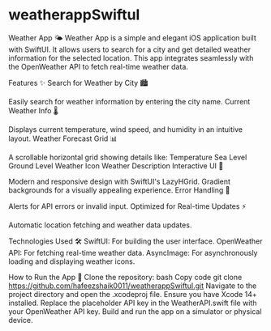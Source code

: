 # weatherappSwiftuI

Weather App 🌤️
Weather App is a simple and elegant iOS application built with SwiftUI. It allows users to search for a city and get detailed weather information for the selected location. This app integrates seamlessly with the OpenWeather API to fetch real-time weather data.

Features ✨
Search for Weather by City 🏙️

Easily search for weather information by entering the city name.
Current Weather Info 🌡️

Displays current temperature, wind speed, and humidity in an intuitive layout.
Weather Forecast Grid 📊

A scrollable horizontal grid showing details like:
Temperature
Sea Level
Ground Level
Weather Icon
Weather Description
Interactive UI 🎨

Modern and responsive design with SwiftUI's LazyHGrid.
Gradient backgrounds for a visually appealing experience.
Error Handling 🚨

Alerts for API errors or invalid input.
Optimized for Real-time Updates ⚡

Automatic location fetching and weather data updates.

Technologies Used 🛠️
SwiftUI: For building the user interface.
OpenWeather API: For fetching real-time weather data.
AsyncImage: For asynchronously loading and displaying weather icons.


How to Run the App 🚀
Clone the repository:
bash
Copy code
git clone https://github.com/hafeezshaik0011/weatherappSwiftuI.git
Navigate to the project directory and open the .xcodeproj file.
Ensure you have Xcode 14+ installed.
Replace the placeholder API key in the WeatherAPI.swift file with your OpenWeather API key.
Build and run the app on a simulator or physical device.


